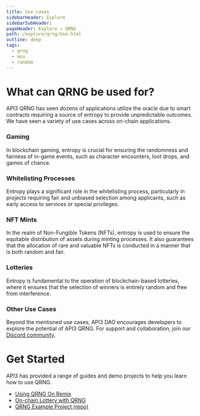 ```yaml
---
title: Use cases
sidebarHeader: Explore
sidebarSubHeader:
pageHeader: Explore → QRNG
path: /explore/qrng/Use.html
outline: deep
tags:
  - qrng
  - anu
  - random
---
```


<PageHeader/>

<SearchHighlight/>

<FlexStartTag/>

# What can QRNG be used for?

API3 QRNG has seen dozens of applications utilize the oracle due to smart
contracts requiring a source of entropy to provide unpredictable outcomes. We
have seen a variety of use cases across on-chain applications.

### Gaming

In blockchain gaming, entropy is crucial for ensuring the randomness and
fairness of in-game events, such as character encounters, loot drops, and games
of chance.

### Whitelisting Processes

Entropy plays a significant role in the whitelisting process, particularly in
projects requiring fair and unbiased selection among applicants, such as early
access to services or special privileges.

### NFT Mints

In the realm of Non-Fungible Tokens (NFTs), entropy is used to ensure the
equitable distribution of assets during minting processes. It also guarantees
that the allocation of rare and valuable NFTs is conducted in a manner that is
both random and fair.

### Lotteries

Entropy is fundamental to the operation of blockchain-based lotteries, where it
ensures that the selection of winners is entirely random and free from
interference.

### Other Use Cases

Beyond the mentioned use cases, API3 DAO encourages developers to explore the
potential of API3 QRNG. For support and collaboration, join our
[Discord community](https://discord.com/invite/api3dao).

# Get Started

API3 has provided a range of guides and demo projects to help you learn how to
use QRNG.

- [Using QRNG On Remix](/guides/qrng/qrng-remix/index.md)
- [On-chain Lottery with QRNG](/guides/qrng/lottery-guide/index.md)
- [QRNG Example Project (repo)](https://github.com/api3dao/qrng-example)
